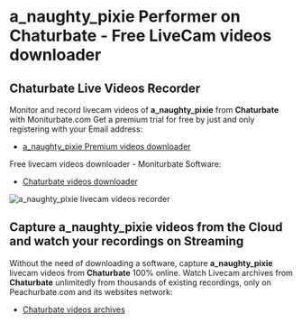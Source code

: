 # a_naughty_pixie Performer on Chaturbate - Free LiveCam videos downloader

## Chaturbate Live Videos Recorder

Monitor and record livecam videos of **a_naughty_pixie** from **Chaturbate** with Moniturbate.com
Get a premium trial for free by just and only registering with your Email address:
* [a_naughty_pixie Premium videos downloader](https://moniturbate.com/request-demo-licence-key.html)

Free livecam videos downloader - Moniturbate Software:
* [Chaturbate videos downloader](https://moniturbate.com/moniturbate-download-software.html)

![a_naughty_pixie livecam videos recorder](https://peachurnet.com/templates/moniturbate-software.png)


## Capture a_naughty_pixie videos from the Cloud and watch your recordings on Streaming

Without the need of downloading a software, capture **a_naughty_pixie** livecam videos from **Chaturbate** 100% online.
Watch Livecam archives from **Chaturbate** unlimitedly from thousands of existing recordings, only on Peachurbate.com and its websites network:
* [Chaturbate videos archives](https://peachurnet.com/)